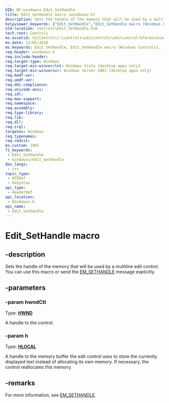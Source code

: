 ```yaml
---
UID: NF:windowsx.Edit_SetHandle
title: Edit_SetHandle macro (windowsx.h)
description: Sets the handle of the memory that will be used by a multiline edit control. You can use this macro or send the EM_SETHANDLE message explicitly.
helpviewer_keywords: ["Edit_SetHandle","Edit_SetHandle macro [Windows Controls]","_win32_Edit_SetHandle","_win32_Edit_SetHandle_cpp","controls.Edit_SetHandle","controls._win32_Edit_SetHandle","windowsx/Edit_SetHandle"]
old-location: controls\Edit_SetHandle.htm
tech.root: Controls
ms.assetid: VS|Controls|~\controls\editcontrols\editcontrolreference\editcontrolmacros\edit_sethandle.htm
ms.date: 12/05/2018
ms.keywords: Edit_SetHandle, Edit_SetHandle macro [Windows Controls], _win32_Edit_SetHandle, _win32_Edit_SetHandle_cpp, controls.Edit_SetHandle, controls._win32_Edit_SetHandle, windowsx/Edit_SetHandle
req.header: windowsx.h
req.include-header: 
req.target-type: Windows
req.target-min-winverclnt: Windows Vista [desktop apps only]
req.target-min-winversvr: Windows Server 2003 [desktop apps only]
req.kmdf-ver: 
req.umdf-ver: 
req.ddi-compliance: 
req.unicode-ansi: 
req.idl: 
req.max-support: 
req.namespace: 
req.assembly: 
req.type-library: 
req.lib: 
req.dll: 
req.irql: 
targetos: Windows
req.typenames: 
req.redist: 
ms.custom: 19H1
f1_keywords:
 - Edit_SetHandle
 - windowsx/Edit_SetHandle
dev_langs:
 - c++
topic_type:
 - APIRef
 - kbSyntax
api_type:
 - HeaderDef
api_location:
 - Windowsx.h
api_name:
 - Edit_SetHandle
---
```


# Edit_SetHandle macro


## -description

Sets the handle of the memory that will be used by a multiline edit control. You can use this macro or send the <a href="https://docs.microsoft.com/windows/desktop/Controls/em-sethandle">EM_SETHANDLE</a> message explicitly.

## -parameters

### -param hwndCtl

Type: <b><a href="https://docs.microsoft.com/windows/desktop/WinProg/windows-data-types">HWND</a></b>

A handle to the control.

### -param h

Type: <b><a href="https://docs.microsoft.com/windows/desktop/WinProg/windows-data-types">HLOCAL</a></b>

A handle to the memory buffer the edit control uses to store the currently displayed text instead of allocating its own memory. If necessary, the control reallocates this memory.

## -remarks

For more information, see <a href="https://docs.microsoft.com/windows/desktop/Controls/em-sethandle">EM_SETHANDLE</a>.

